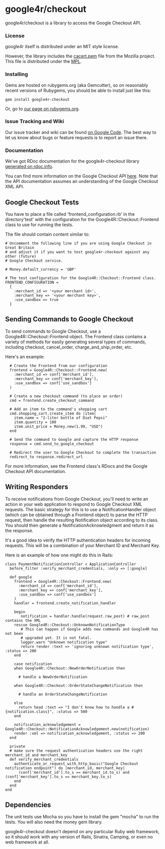 # google4r/checkout

google4r/checkout is a library to access the Google Checkout API.

### License

google4r itself is distributed under an MIT style license.

However, the library includes the [cacert.pem](http://curl.haxx.se/ca/cacert.pem) file from the Mozilla project. This file is distributed under the [MPL](http://www.mozilla.org/MPL/).

### Installing

Gems are hosted on rubygems.org (aka Gemcutter), so on reasonably recent versions of Rubygems, you should be able to install just like this:

    gem install google4r-checkout

Or, go to [our page on rubygems.org](http://rubygems.org/gems/google4r-checkout).

### Issue Tracking and Wiki

Our issue tracker and wiki can be found [on Google Code](http://code.google.com/p/google-checkout-ruby-sample-code/).  The best way to let us know about bugs or feature requests is to report an issue there.

### Documentation

We've got RDoc documentation for the google4r-checkout library [generated on rdoc.info](http://rdoc.info/projects/nbudin/google4r-checkout).

You can find more information on the Google Checkout API [here](http://code.google.com/apis/checkout/developer/index.html). Note that the API documentation assumes an understanding of the Google Checkout XML API.

## Google Checkout Tests

You have to place a file called 'frontend_configuration.rb' in the directory'test' with the configuration for the Google4R::Checkout::Frontend class to use for running the tests.

The file should contain content similar to:

    # Uncomment the following line if you are using Google Checkout in Great Britain
    # and adjust it if you want to test google4r-checkout against any other (future)
    # Google Checkout service.
    
    # Money.default_currency = 'GBP'
    
    # The test configuration for the Google4R::Checkout::Frontend class.
    FRONTEND_CONFIGURATION = 
      { 
        :merchant_id => '<your merchant id>', 
        :merchant_key => '<your merchant key>',
        :use_sandbox => true
      }

## Sending Commands to Google Checkout

To send commands to Google Checkout, use a Google4R::Checkout::Frontend object.  The Frontend class contains a variety of methods for easily generating several types of commands, including checkout, cancel_order, charge_and_ship_order, etc.

Here's an example:

      # Create the Frontend from our configuration
      frontend = Google4R::Checkout::Frontend.new(
        :merchant_id => conf['merchant_id'],
        :merchant_key => conf['merchant_key'],
        :use_sandbox => conf['use_sandbox']
      )
      
      # Create a new checkout command (to place an order)
      cmd = frontend.create_checkout_command
      
      # Add an item to the command's shopping cart
      cmd.shopping_cart.create_item do |item|
        item.name = "2-liter bottle of Diet Pepsi"
        item.quantity = 100
        item.unit_price = Money.new(1.99, "USD")
      end
      
      # Send the command to Google and capture the HTTP response
      response = cmd.send_to_google_checkout
      
      # Redirect the user to Google Checkout to complete the transaction
      redirect_to response.redirect_url

For more information, see the Frontend class's RDocs and the Google Checkout API documentation.

## Writing Responders

To receive notifications from Google Checkout, you'll need to write an action in your web application to respond to Google Checkout XML requests.  The basic strategy for this is to use a NotificationHandler object (which can be obtained through a Frontend object) to parse the HTTP request, then handle the resulting Notification object according to its class.  You should then generate a NotificationAcknowledgment and return it as the response.

It's a good idea to verify the HTTP authentication headers for incoming requests.  This will be a combination of your Merchant ID and Merchant Key.

Here is an example of how one might do this in Rails:

    class PaymentNotificationController < ApplicationController
      before_filter :verify_merchant_credentials, :only => [:google]
  
      def google
        frontend = Google4R::Checkout::Frontend.new(
          :merchant_id => conf['merchant_id'],
          :merchant_key => conf['merchant_key'],
          :use_sandbox => conf['use_sandbox']
        )
        handler = frontend.create_notification_handler
        
        begin
           notification = handler.handle(request.raw_post) # raw_post contains the XML
        rescue Google4R::Checkout::UnknownNotificationType
           # This can happen if Google adds new commands and Google4R has not been
           # upgraded yet. It is not fatal.
           logger.warn "Unknown notification type"
           return render :text => 'ignoring unknown notification type', :status => 200
        end
        
        case notification
        when Google4R::Checkout::NewOrderNotification then
          
          # handle a NewOrderNotification
          
        when Google4R::Checkout::OrderStateChangeNotification then
          
          # handle an OrderStateChangeNotification
          
        else
          return head :text => "I don't know how to handle a #{notification.class}", :status => 500
        end
    
        notification_acknowledgement = Google4R::Checkout::NotificationAcknowledgement.new(notification)
        render :xml => notification_acknowledgement, :status => 200
      end
  
      private
      # make sure the request authentication headers use the right merchant_id and merchant_key
      def verify_merchant_credentials
        authenticate_or_request_with_http_basic("Google Checkout notification endpoint") do |merchant_id, merchant_key|
          (conf['merchant_id'].to_s == merchant_id.to_s) and (conf['merchant_key'].to_s == merchant_key.to_s)
        end
      end
    end

## Dependencies

The unit tests use Mocha so you have to install the gem "mocha" to run the tests. You will also need the money gem library.

google4r-checkout doesn't depend on any particular Ruby web framework, so it should work with any version of Rails, Sinatra, Camping, or even no web framework at all.
